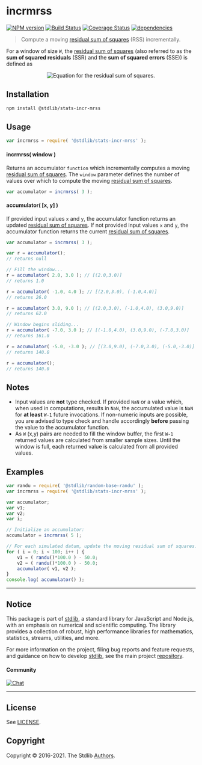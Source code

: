 <!--

@license Apache-2.0

Copyright (c) 2018 The Stdlib Authors.

Licensed under the Apache License, Version 2.0 (the "License");
you may not use this file except in compliance with the License.
You may obtain a copy of the License at

   http://www.apache.org/licenses/LICENSE-2.0

Unless required by applicable law or agreed to in writing, software
distributed under the License is distributed on an "AS IS" BASIS,
WITHOUT WARRANTIES OR CONDITIONS OF ANY KIND, either express or implied.
See the License for the specific language governing permissions and
limitations under the License.

-->

# incrmrss

[![NPM version][npm-image]][npm-url] [![Build Status][test-image]][test-url] [![Coverage Status][coverage-image]][coverage-url] [![dependencies][dependencies-image]][dependencies-url]

> Compute a moving [residual sum of squares][residual-sum-of-squares] (RSS) incrementally.

<section class="intro">

For a window of size `W`, the [residual sum of squares][residual-sum-of-squares] (also referred to as the **sum of squared residuals** (SSR) and the **sum of squared errors** (SSE)) is defined as

<!-- <equation class="equation" label="eq:residual_sum_of_squares" align="center" raw="\operatorname{RSS} = \sum_{i=0}^{W-1} (y_i - x_i)^2" alt="Equation for the residual sum of squares."> -->

<div class="equation" align="center" data-raw-text="\operatorname{RSS} = \sum_{i=0}^{W-1} (y_i - x_i)^2" data-equation="eq:residual_sum_of_squares">
    <img src="https://cdn.rawgit.com/stdlib-js/stdlib/df44d1456cc422c38a368a47b586b7eaffb19cc8/lib/node_modules/@stdlib/stats/incr/mrss/docs/img/equation_residual_sum_of_squares.svg" alt="Equation for the residual sum of squares.">
    <br>
</div>

<!-- </equation> -->

</section>

<!-- /.intro -->

<section class="installation">

## Installation

```bash
npm install @stdlib/stats-incr-mrss
```

</section>

<section class="usage">

## Usage

```javascript
var incrmrss = require( '@stdlib/stats-incr-mrss' );
```

#### incrmrss( window )

Returns an accumulator `function` which incrementally computes a moving [residual sum of squares][residual-sum-of-squares]. The `window` parameter defines the number of values over which to compute the moving [residual sum of squares][residual-sum-of-squares].

```javascript
var accumulator = incrmrss( 3 );
```

#### accumulator( \[x, y] )

If provided input values `x` and `y`, the accumulator function returns an updated [residual sum of squares][residual-sum-of-squares]. If not provided input values `x` and `y`, the accumulator function returns the current [residual sum of squares][residual-sum-of-squares].

```javascript
var accumulator = incrmrss( 3 );

var r = accumulator();
// returns null

// Fill the window...
r = accumulator( 2.0, 3.0 ); // [(2.0,3.0)]
// returns 1.0

r = accumulator( -1.0, 4.0 ); // [(2.0,3.0), (-1.0,4.0)]
// returns 26.0

r = accumulator( 3.0, 9.0 ); // [(2.0,3.0), (-1.0,4.0), (3.0,9.0)]
// returns 62.0

// Window begins sliding...
r = accumulator( -7.0, 3.0 ); // [(-1.0,4.0), (3.0,9.0), (-7.0,3.0)]
// returns 161.0

r = accumulator( -5.0, -3.0 ); // [(3.0,9.0), (-7.0,3.0), (-5.0,-3.0)]
// returns 140.0

r = accumulator();
// returns 140.0
```

</section>

<!-- /.usage -->

<section class="notes">

## Notes

-   Input values are **not** type checked. If provided `NaN` or a value which, when used in computations, results in `NaN`, the accumulated value is `NaN` for **at least** `W-1` future invocations. If non-numeric inputs are possible, you are advised to type check and handle accordingly **before** passing the value to the accumulator function.
-   As `W` (x,y) pairs are needed to fill the window buffer, the first `W-1` returned values are calculated from smaller sample sizes. Until the window is full, each returned value is calculated from all provided values.

</section>

<!-- /.notes -->

<section class="examples">

## Examples

<!-- eslint no-undef: "error" -->

```javascript
var randu = require( '@stdlib/random-base-randu' );
var incrmrss = require( '@stdlib/stats-incr-mrss' );

var accumulator;
var v1;
var v2;
var i;

// Initialize an accumulator:
accumulator = incrmrss( 5 );

// For each simulated datum, update the moving residual sum of squares...
for ( i = 0; i < 100; i++ ) {
    v1 = ( randu()*100.0 ) - 50.0;
    v2 = ( randu()*100.0 ) - 50.0;
    accumulator( v1, v2 );
}
console.log( accumulator() );
```

</section>

<!-- /.examples -->


<section class="main-repo" >

* * *

## Notice

This package is part of [stdlib][stdlib], a standard library for JavaScript and Node.js, with an emphasis on numerical and scientific computing. The library provides a collection of robust, high performance libraries for mathematics, statistics, streams, utilities, and more.

For more information on the project, filing bug reports and feature requests, and guidance on how to develop [stdlib][stdlib], see the main project [repository][stdlib].

#### Community

[![Chat][chat-image]][chat-url]

---

## License

See [LICENSE][stdlib-license].


## Copyright

Copyright &copy; 2016-2021. The Stdlib [Authors][stdlib-authors].

</section>

<!-- /.stdlib -->

<!-- Section for all links. Make sure to keep an empty line after the `section` element and another before the `/section` close. -->

<section class="links">

[npm-image]: http://img.shields.io/npm/v/@stdlib/stats-incr-mrss.svg
[npm-url]: https://npmjs.org/package/@stdlib/stats-incr-mrss

[test-image]: https://github.com/stdlib-js/stats-incr-mrss/actions/workflows/test.yml/badge.svg
[test-url]: https://github.com/stdlib-js/stats-incr-mrss/actions/workflows/test.yml

[coverage-image]: https://img.shields.io/codecov/c/github/stdlib-js/stats-incr-mrss/main.svg
[coverage-url]: https://codecov.io/github/stdlib-js/stats-incr-mrss?branch=main

[dependencies-image]: https://img.shields.io/david/stdlib-js/stats-incr-mrss.svg
[dependencies-url]: https://david-dm.org/stdlib-js/stats-incr-mrss/main

[chat-image]: https://img.shields.io/gitter/room/stdlib-js/stdlib.svg
[chat-url]: https://gitter.im/stdlib-js/stdlib/

[stdlib]: https://github.com/stdlib-js/stdlib

[stdlib-authors]: https://github.com/stdlib-js/stdlib/graphs/contributors

[stdlib-license]: https://raw.githubusercontent.com/stdlib-js/stats-incr-mrss/main/LICENSE

[residual-sum-of-squares]: https://en.wikipedia.org/wiki/Residual_sum_of_squares

</section>

<!-- /.links -->
